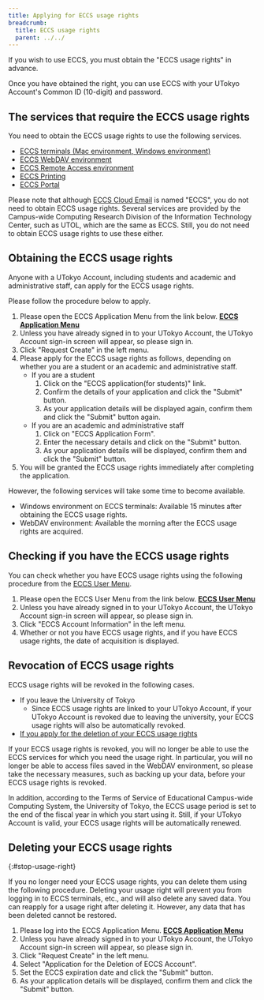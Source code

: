```yaml
---
title: Applying for ECCS usage rights
breadcrumb:
  title: ECCS usage rights
  parent: ../../
---
```


If you wish to use ECCS, you must obtain the "ECCS usage rights" in advance.

Once you have obtained the right, you can use ECCS with your UTokyo Account's Common ID (10-digit) and password.

## The services that require the ECCS usage rights

You need to obtain the ECCS usage rights to use the following services.

- [ECCS terminals (Mac environment, Windows environment)](/en/eccs/)
- [ECCS WebDAV environment](/en/eccs/features/webdav/)
- [ECCS Remote Access environment](/en/eccs/features/ras/)
- [ECCS Printing](/en/eccs/features/printing/)
- [ECCS Portal](https://portal.ecc.u-tokyo.ac.jp/)

Please note that although [ECCS Cloud Email](/en/google/) is named "ECCS", you do not need to obtain ECCS usage rights. Several services are provided by the Campus-wide Computing Research Division of the Information Technology Center, such as UTOL, which are the same as ECCS. Still, you do not need to obtain ECCS usage rights to use these either.

## Obtaining the ECCS usage rights

Anyone with a UTokyo Account, including students and academic and administrative staff, can apply for the ECCS usage rights.

Please follow the procedure below to apply.

1. Please open the ECCS Application Menu from the link below.
   <strong class="box center">
   [ECCS Application Menu](https://idm.ecc.u-tokyo.ac.jp/idworkflow/)
   </strong>
2. Unless you have already signed in to your UTokyo Account, the UTokyo Account sign-in screen will appear, so please sign in.
3. Click "Request Create" in the left menu.
4. Please apply for the ECCS usage rights as follows, depending on whether you are a student or an academic and administrative staff.
   - If you are a student
     1. Click on the "ECCS application(for students)" link.
     2. Confirm the details of your application and click the "Submit" button.
     3. As your application details will be displayed again, confirm them and click the "Submit" button again.
   - If you are an academic and administrative staff
     1. Click on "ECCS Application Form".
     2. Enter the necessary details and click on the "Submit" button.
     3. As your application details will be displayed, confirm them and click the "Submit" button.
5. You will be granted the ECCS usage rights immediately after completing the application.

However, the following services will take some time to become available.

- Windows environment on ECCS terminals: Available 15 minutes after obtaining the ECCS usage rights.
- WebDAV environment: Available the morning after the ECCS usage rights are acquired.

## Checking if you have the ECCS usage rights

You can check whether you have ECCS usage rights using the following procedure from the [ECCS User Menu](https://idm.ecc.u-tokyo.ac.jp/webmtn/).

1. Please open the ECCS User Menu from the link below.
   <strong class="box center">
   [ECCS User Menu](https://idm.ecc.u-tokyo.ac.jp/webmtn/)
   </strong>
2. Unless you have already signed in to your UTokyo Account, the UTokyo Account sign-in screen will appear, so please sign in.
3. Click "ECCS Account Information" in the left menu.
4. Whether or not you have ECCS usage rights, and if you have ECCS usage rights, the date of acquisition is displayed.

## Revocation of ECCS usage rights

ECCS usage rights will be revoked in the following cases.

- If you leave the University of Tokyo
  - Since ECCS usage rights are linked to your UTokyo Account, if your UTokyo Account is revoked due to leaving the university, your ECCS usage rights will also be automatically revoked.
- [If you apply for the deletion of your ECCS usage rights](#stop-usage-right)

If your ECCS usage rights is revoked, you will no longer be able to use the ECCS services for which you need the usage right. In particular, you will no longer be able to access files saved in the WebDAV environment, so please take the necessary measures, such as backing up your data, before your ECCS usage rights is revoked.

In addition, according to the Terms of Service of Educational Campus-wide Computing System, the University of Tokyo, the ECCS usage period is set to the end of the fiscal year in which you start using it. Still, if your UTokyo Account is valid, your ECCS usage rights will be automatically renewed.

## Deleting your ECCS usage rights
{:#stop-usage-right}

If you no longer need your ECCS usage rights, you can delete them using the following procedure. Deleting your usage right will prevent you from logging in to ECCS terminals, etc., and will also delete any saved data. You can reapply for a usage right after deleting it. However, any data that has been deleted cannot be restored.

1. Please log into the ECCS Application Menu.
   <strong class="box center">
   [ECCS Application Menu](https://idm.ecc.u-tokyo.ac.jp/idworkflow/)
   </strong>
2. Unless you have already signed in to your UTokyo Account, the UTokyo Account sign-in screen will appear, so please sign in.
3. Click "Request Create" in the left menu.
4. Select "Application for the Deletion of ECCS Account".
5. Set the ECCS expiration date and click the "Submit" button.
6. As your application details will be displayed, confirm them and click the "Submit" button.
